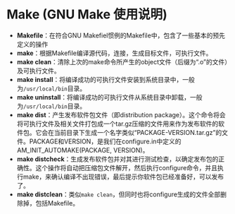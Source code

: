 # Make (GNU Make 使用说明)

+ **Makefile**：在符合GNU Makefiel惯例的Makefile中，包含了一些基本的预先定义的操作
+ **make**：根据Makefile编译源代码，连接，生成目标文件，可执行文件。
+ **make clean**：清除上次的make命令所产生的object文件（后缀为“.o”的文件）及可执行文件。
+ **make install**：将编译成功的可执行文件安装到系统目录中，一般为`/usr/local/bin`目录。
+ **make uninstall**：将编译成功的可执行文件从系统目录中卸载，一般为`/usr/local/bin`目录。
+ **make dist**：产生发布软件包文件（即distribution package）。这个命令将会将可执行文件及相关文件打包成一个tar.gz压缩的文件用来作为发布软件的软件包。它会在当前目录下生成一个名字类似“PACKAGE-VERSION.tar.gz”的文件。PACKAGE和VERSION，是我们在configure.in中定义的AM_INIT_AUTOMAKE(PACKAGE, VERSION)。
+ **make distcheck**：生成发布软件包并对其进行测试检查，以确定发布包的正确性。这个操作将自动把压缩包文件解开，然后执行configure命令，并且执行make，来确认编译不出现错误，最后提示你软件包已经准备好，可以发布了。
+ **make distclean**：类似`make clean`，但同时也将configure生成的文件全部删除掉，包括Makefile。